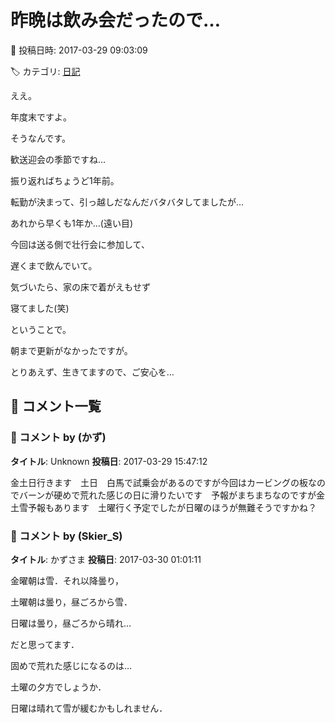 # 昨晩は飲み会だったので…

📅 投稿日時: 2017-03-29 09:03:09

🏷️ カテゴリ: [日記](cc4b5682fb7b8b144980957a978653fb0.md)

ええ。


年度末ですよ。


そうなんです。


歓送迎会の季節ですね…





振り返ればちょうど1年前。


転勤が決まって、引っ越しだなんだバタバタしてましたが…


あれから早くも1年か…(遠い目)





今回は送る側で壮行会に参加して、


遅くまで飲んでいて。


気づいたら、家の床で着がえもせず


寝てました(笑)





ということで。


朝まで更新がなかったですが。


とりあえず、生きてますので、ご安心を…

## 💬 コメント一覧

### 💬 コメント by (かず)
**タイトル**: Unknown
**投稿日**: 2017-03-29 15:47:12

金土日行きます　土日　白馬で試乗会があるのですが今回はカービングの板なのでバーンが硬めで荒れた感じの日に滑りたいです　予報がまちまちなのですが金土雪予報もあります　土曜行く予定でしたが日曜のほうが無難そうですかね？

### 💬 コメント by (Skier_S)
**タイトル**: かずさま
**投稿日**: 2017-03-30 01:01:11

金曜朝は雪．それ以降曇り，

土曜朝は曇り，昼ごろから雪．

日曜は曇り，昼ごろから晴れ…

だと思ってます．

固めで荒れた感じになるのは…

土曜の夕方でしょうか．

日曜は晴れて雪が緩むかもしれません．

